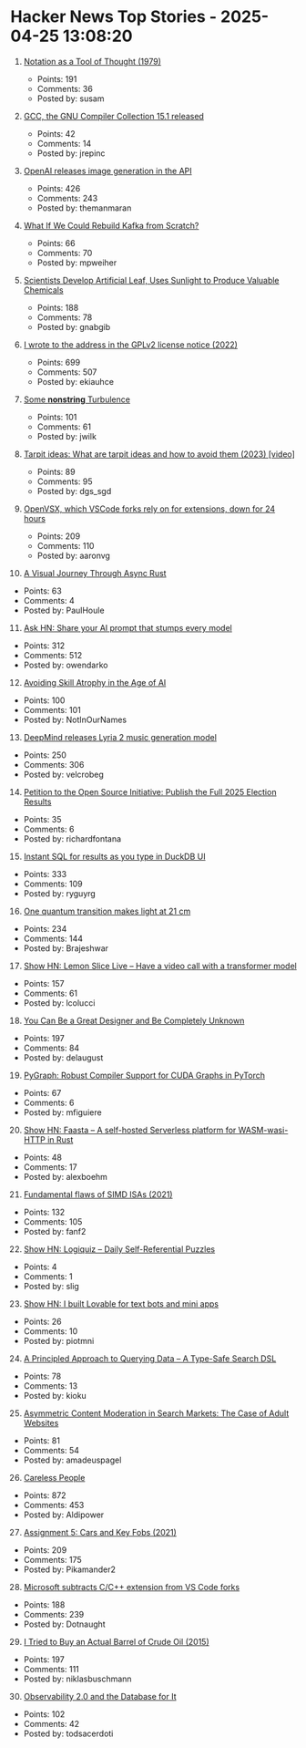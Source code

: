# Hacker News Top Stories - 2025-04-25 13:08:20

1. [Notation as a Tool of Thought (1979)](https://www.jsoftware.com/papers/tot.htm)
   - Points: 191
   - Comments: 36
   - Posted by: susam

2. [GCC, the GNU Compiler Collection 15.1 released](https://gcc.gnu.org/gcc-15/)
   - Points: 42
   - Comments: 14
   - Posted by: jrepinc

3. [OpenAI releases image generation in the API](https://openai.com/index/image-generation-api/)
   - Points: 426
   - Comments: 243
   - Posted by: themanmaran

4. [What If We Could Rebuild Kafka from Scratch?](https://www.morling.dev/blog/what-if-we-could-rebuild-kafka-from-scratch/)
   - Points: 66
   - Comments: 70
   - Posted by: mpweiher

5. [Scientists Develop Artificial Leaf, Uses Sunlight to Produce Valuable Chemicals](https://newscenter.lbl.gov/2025/04/24/scientists-develop-artificial-leaf-that-uses-sunlight-to-produce-valuable-chemicals/)
   - Points: 188
   - Comments: 78
   - Posted by: gnabgib

6. [I wrote to the address in the GPLv2 license notice (2022)](https://code.mendhak.com/gpl-v2-address-letter/)
   - Points: 699
   - Comments: 507
   - Posted by: ekiauhce

7. [Some __nonstring__ Turbulence](https://lwn.net/SubscriberLink/1018486/1dcd29863655cb25/)
   - Points: 101
   - Comments: 61
   - Posted by: jwilk

8. [Tarpit ideas: What are tarpit ideas and how to avoid them (2023) [video]](https://www.ycombinator.com/library/Ij-tarpit-ideas-what-are-tarpit-ideas-how-to-avoid-them)
   - Points: 89
   - Comments: 95
   - Posted by: dgs_sgd

9. [OpenVSX, which VSCode forks rely on for extensions, down for 24 hours](https://status.open-vsx.org/)
   - Points: 209
   - Comments: 110
   - Posted by: aaronvg

10. [A Visual Journey Through Async Rust](https://github.com/alexpusch/rust-magic-patterns/blob/master/visual-journey-through-async-rust/Readme.md)
   - Points: 63
   - Comments: 4
   - Posted by: PaulHoule

11. [Ask HN: Share your AI prompt that stumps every model](undefined)
   - Points: 312
   - Comments: 512
   - Posted by: owendarko

12. [Avoiding Skill Atrophy in the Age of AI](https://addyo.substack.com/p/avoiding-skill-atrophy-in-the-age)
   - Points: 100
   - Comments: 101
   - Posted by: NotInOurNames

13. [DeepMind releases Lyria 2 music generation model](https://deepmind.google/discover/blog/music-ai-sandbox-now-with-new-features-and-broader-access/)
   - Points: 250
   - Comments: 306
   - Posted by: velcrobeg

14. [Petition to the Open Source Initiative: Publish the Full 2025 Election Results](https://codeberg.org/OSI-Concerns/election-results-2025#readme)
   - Points: 35
   - Comments: 6
   - Posted by: richardfontana

15. [Instant SQL for results as you type in DuckDB UI](https://motherduck.com/blog/introducing-instant-sql/)
   - Points: 333
   - Comments: 109
   - Posted by: ryguyrg

16. [One quantum transition makes light at 21 cm](https://bigthink.com/starts-with-a-bang/21cm-magic-length/)
   - Points: 234
   - Comments: 144
   - Posted by: Brajeshwar

17. [Show HN: Lemon Slice Live – Have a video call with a transformer model](undefined)
   - Points: 157
   - Comments: 61
   - Posted by: lcolucci

18. [You Can Be a Great Designer and Be Completely Unknown](https://www.chrbutler.com/you-can-be-a-great-designer-and-be-completely-unknown)
   - Points: 197
   - Comments: 84
   - Posted by: delaugust

19. [PyGraph: Robust Compiler Support for CUDA Graphs in PyTorch](https://arxiv.org/abs/2503.19779)
   - Points: 67
   - Comments: 6
   - Posted by: mfiguiere

20. [Show HN: Faasta – A self-hosted Serverless platform for WASM-wasi-HTTP in Rust](https://github.com/fourlexboehm/faasta)
   - Points: 48
   - Comments: 17
   - Posted by: alexboehm

21. [Fundamental flaws of SIMD ISAs (2021)](https://www.bitsnbites.eu/three-fundamental-flaws-of-simd/)
   - Points: 132
   - Comments: 105
   - Posted by: fanf2

22. [Show HN: Logiquiz – Daily Self-Referential Puzzles](https://www.logiquiz.com/)
   - Points: 4
   - Comments: 1
   - Posted by: slig

23. [Show HN: I built Lovable for text bots and mini apps](https://plutonic.dev)
   - Points: 26
   - Comments: 10
   - Posted by: piotmni

24. [A Principled Approach to Querying Data – A Type-Safe Search DSL](https://www.claudiu-ivan.com/writing/search-dsl)
   - Points: 78
   - Comments: 13
   - Posted by: kioku

25. [Asymmetric Content Moderation in Search Markets: The Case of Adult Websites](https://papers.ssrn.com/sol3/papers.cfm?abstract_id=5106235)
   - Points: 81
   - Comments: 54
   - Posted by: amadeuspagel

26. [Careless People](https://pluralistic.net/2025/04/23/zuckerstreisand/#zdgaf)
   - Points: 872
   - Comments: 453
   - Posted by: Aldipower

27. [Assignment 5: Cars and Key Fobs (2021)](https://web.stanford.edu/class/ee26n/Assignments/Assignment5.html)
   - Points: 209
   - Comments: 175
   - Posted by: Pikamander2

28. [Microsoft subtracts C/C++ extension from VS Code forks](https://www.theregister.com/2025/04/24/microsoft_vs_code_subtracts_cc_extension/)
   - Points: 188
   - Comments: 239
   - Posted by: Dotnaught

29. [I Tried to Buy an Actual Barrel of Crude Oil (2015)](https://www.bloomberg.com/news/articles/2015-11-03/that-time-i-tried-to-buy-some-crude-oil)
   - Points: 197
   - Comments: 111
   - Posted by: niklasbuschmann

30. [Observability 2.0 and the Database for It](https://greptime.com/blogs/2025-04-25-greptimedb-observability2-new-database)
   - Points: 102
   - Comments: 42
   - Posted by: todsacerdoti

